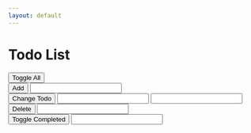 ```yaml
---
layout: default
---
```


<h1>Todo List</h1>

<div>
  <button onclick="handlers.toggleAll()">Toggle All</button>
</div>

<div>
  <button onclick="handlers.addTodo()">Add</button>
  <input id="addTodoTextInput" type="text">
</div>

<div>
  <button onclick="handlers.changeTodo()">Change Todo</button>
  <input id="changeTodoPositionInput" type="number">
  <input id="changeTodoTextInput" type="text">
</div>

<div>
  <button onclick="handlers.deleteTodo()">Delete</button>
  <input id="deleteTodoPositionInput" type="number">
</div>

<div>
  <button onclick="handlers.toggleCompleted()">Toggle Completed</button>
  <input id="toggleCompletedPositionInput" type="number">
</div>

<ul>

</ul>